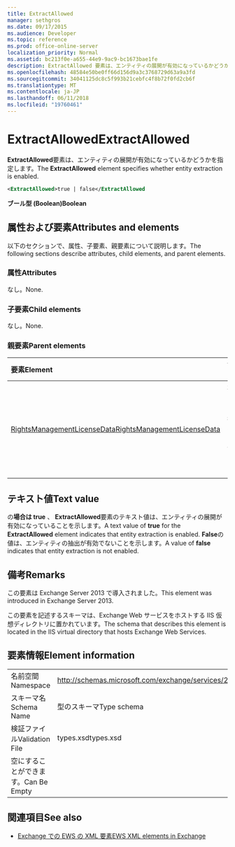 ```yaml
---
title: ExtractAllowed
manager: sethgros
ms.date: 09/17/2015
ms.audience: Developer
ms.topic: reference
ms.prod: office-online-server
localization_priority: Normal
ms.assetid: bc213f0e-a655-44e9-9ac9-bc1673bae1fe
description: ExtractAllowed 要素は、エンティティの展開が有効になっているかどうかを指定します。
ms.openlocfilehash: 48584e50be0ff66d156d9a3c3768729d63a9a3fd
ms.sourcegitcommit: 34041125dc8c5f993b21cebfc4f8b72f0fd2cb6f
ms.translationtype: MT
ms.contentlocale: ja-JP
ms.lasthandoff: 06/11/2018
ms.locfileid: "19760461"
---
```

# <a name="extractallowed"></a><span data-ttu-id="c3993-103">ExtractAllowed</span><span class="sxs-lookup"><span data-stu-id="c3993-103">ExtractAllowed</span></span>

<span data-ttu-id="c3993-104">**ExtractAllowed**要素は、エンティティの展開が有効になっているかどうかを指定します。</span><span class="sxs-lookup"><span data-stu-id="c3993-104">The **ExtractAllowed** element specifies whether entity extraction is enabled.</span></span> 
  
```XML
<ExtractAllowed>true | false</ExtractAllowed
```

 <span data-ttu-id="c3993-105">**ブール型 (Boolean)**</span><span class="sxs-lookup"><span data-stu-id="c3993-105">**Boolean**</span></span>
## <a name="attributes-and-elements"></a><span data-ttu-id="c3993-106">属性および要素</span><span class="sxs-lookup"><span data-stu-id="c3993-106">Attributes and elements</span></span>

<span data-ttu-id="c3993-107">以下のセクションで、属性、子要素、親要素について説明します。</span><span class="sxs-lookup"><span data-stu-id="c3993-107">The following sections describe attributes, child elements, and parent elements.</span></span>
  
### <a name="attributes"></a><span data-ttu-id="c3993-108">属性</span><span class="sxs-lookup"><span data-stu-id="c3993-108">Attributes</span></span>

<span data-ttu-id="c3993-109">なし。</span><span class="sxs-lookup"><span data-stu-id="c3993-109">None.</span></span>
  
### <a name="child-elements"></a><span data-ttu-id="c3993-110">子要素</span><span class="sxs-lookup"><span data-stu-id="c3993-110">Child elements</span></span>

<span data-ttu-id="c3993-111">なし。</span><span class="sxs-lookup"><span data-stu-id="c3993-111">None.</span></span>
  
### <a name="parent-elements"></a><span data-ttu-id="c3993-112">親要素</span><span class="sxs-lookup"><span data-stu-id="c3993-112">Parent elements</span></span>

|<span data-ttu-id="c3993-113">**要素**</span><span class="sxs-lookup"><span data-stu-id="c3993-113">**Element**</span></span>|<span data-ttu-id="c3993-114">**説明**</span><span class="sxs-lookup"><span data-stu-id="c3993-114">**Description**</span></span>|
|:-----|:-----|
|[<span data-ttu-id="c3993-115">RightsManagementLicenseData</span><span class="sxs-lookup"><span data-stu-id="c3993-115">RightsManagementLicenseData</span></span>](rightsmanagementlicensedata.md) <br/> |<span data-ttu-id="c3993-116">権限管理のライセンスについての情報を指定します。</span><span class="sxs-lookup"><span data-stu-id="c3993-116">Specifies information about the rights management license.</span></span>  <br/> |
   
## <a name="text-value"></a><span data-ttu-id="c3993-117">テキスト値</span><span class="sxs-lookup"><span data-stu-id="c3993-117">Text value</span></span>

<span data-ttu-id="c3993-118">の**場合は true** 、 **ExtractAllowed**要素のテキスト値は、エンティティの展開が有効になっていることを示します。</span><span class="sxs-lookup"><span data-stu-id="c3993-118">A text value of **true** for the **ExtractAllowed** element indicates that entity extraction is enabled.</span></span> <span data-ttu-id="c3993-119">**False**の値は、エンティティの抽出が有効でないことを示します。</span><span class="sxs-lookup"><span data-stu-id="c3993-119">A value of **false** indicates that entity extraction is not enabled.</span></span> 
  
## <a name="remarks"></a><span data-ttu-id="c3993-120">備考</span><span class="sxs-lookup"><span data-stu-id="c3993-120">Remarks</span></span>

<span data-ttu-id="c3993-121">この要素は Exchange Server 2013 で導入されました。</span><span class="sxs-lookup"><span data-stu-id="c3993-121">This element was introduced in Exchange Server 2013.</span></span>
  
<span data-ttu-id="c3993-122">この要素を記述するスキーマは、Exchange Web サービスをホストする IIS 仮想ディレクトリに置かれています。</span><span class="sxs-lookup"><span data-stu-id="c3993-122">The schema that describes this element is located in the IIS virtual directory that hosts Exchange Web Services.</span></span>
  
## <a name="element-information"></a><span data-ttu-id="c3993-123">要素情報</span><span class="sxs-lookup"><span data-stu-id="c3993-123">Element information</span></span>

|||
|:-----|:-----|
|<span data-ttu-id="c3993-124">名前空間</span><span class="sxs-lookup"><span data-stu-id="c3993-124">Namespace</span></span>  <br/> |http://schemas.microsoft.com/exchange/services/2006/types  <br/> |
|<span data-ttu-id="c3993-125">スキーマ名</span><span class="sxs-lookup"><span data-stu-id="c3993-125">Schema Name</span></span>  <br/> |<span data-ttu-id="c3993-126">型のスキーマ</span><span class="sxs-lookup"><span data-stu-id="c3993-126">Type schema</span></span>  <br/> |
|<span data-ttu-id="c3993-127">検証ファイル</span><span class="sxs-lookup"><span data-stu-id="c3993-127">Validation File</span></span>  <br/> |<span data-ttu-id="c3993-128">types.xsd</span><span class="sxs-lookup"><span data-stu-id="c3993-128">types.xsd</span></span>  <br/> |
|<span data-ttu-id="c3993-129">空にすることができます。</span><span class="sxs-lookup"><span data-stu-id="c3993-129">Can Be Empty</span></span>  <br/> ||
   
## <a name="see-also"></a><span data-ttu-id="c3993-130">関連項目</span><span class="sxs-lookup"><span data-stu-id="c3993-130">See also</span></span>



- [<span data-ttu-id="c3993-131">Exchange での EWS の XML 要素</span><span class="sxs-lookup"><span data-stu-id="c3993-131">EWS XML elements in Exchange</span></span>](ews-xml-elements-in-exchange.md)

